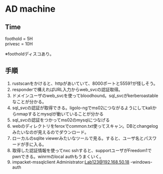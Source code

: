 # AD machine

## Time
foothold = 5H  
privesc = 10H


※footholdディスコあり。

## 手順
1. rustscanをかけると、httpがあいていて、8000ポートと5559?が怪しそう。
2. responderで構えればURL入力からweb_svcの認証取得。
3. ドメインユーザのweb_svcを使ってbloodhound。sql_svcがkerberoastableなことが分かる。
4. sql_svcの認証が取得できる。ligolo-ngでms02につながるようにしてkaliからnmapするとmysqlが動いていることが分かる
5. sql_svcの認証をつかってms02のmysqlにつなげる
2. webのディレクトリをferoxでcommon.txt使ってスキャン。DBとchangelogみたいなのが見えるのでダウンロード。
3. ローカルのsqlite viewerみたいなツールで見る。すると、ユーザ名とパスワードが手に入る。
4. 取得した認証情報を使ってnxc sshすると、supportユーザがFreedom1でpwnできる。winrmのlocal authもうまくいく。
5. impacket-mssqlclient Administrator:Lab123@192.168.50.18 -windows-auth
